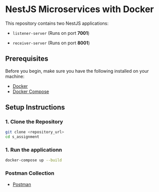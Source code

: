 # NestJS Microservices with Docker

This repository contains two NestJS applications:
- `listener-server` (Runs on port **7001**)
  
- `receiver-server` (Runs on port **8001**)

## Prerequisites

Before you begin, make sure you have the following installed on your machine:

- [Docker](https://www.docker.com/get-started)
- [Docker Compose](https://docs.docker.com/compose/install/)


## Setup Instructions

### 1. Clone the Repository
```sh
git clone <repository_url>
cd s_assignment
```


### 1. Run the applicationn
```sh
docker-compose up --build
```


### Postman Collection

- [Postman](https://www.postman.com/arts-engineers/assignment/collection/z5thoot/s-assignment?action=share&creator=23156241)


